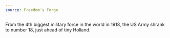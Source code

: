 ```yaml
---
source: Freedom's Forge
---
```


From the 4th biggest military force in the world in 1918, the US Army shrank to number 18, just ahead of tiny Holland.
